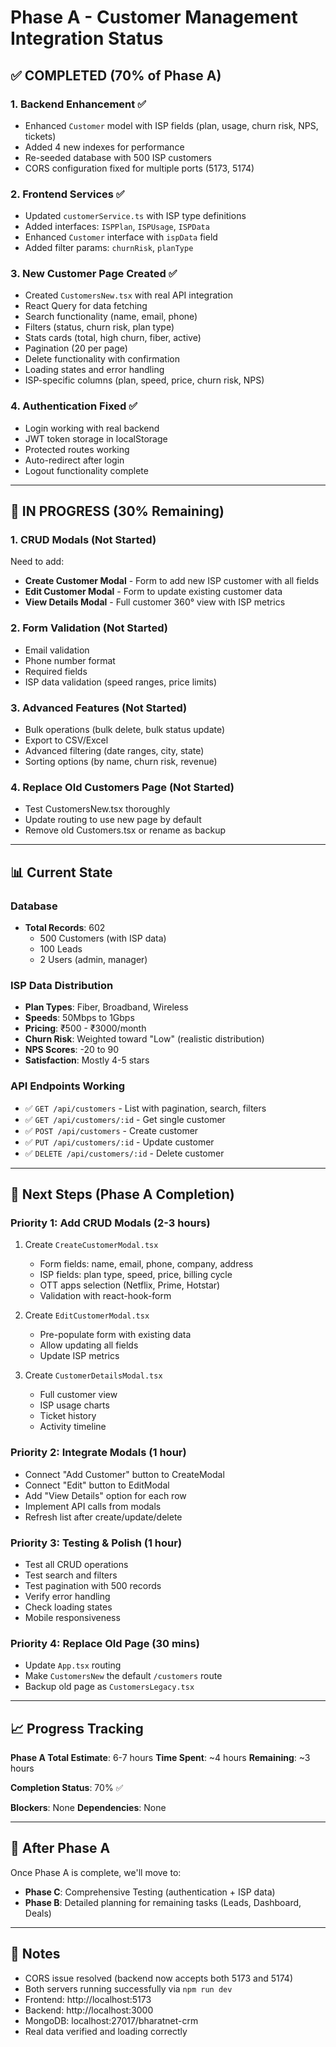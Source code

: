 # Phase A - Customer Management Integration Status

## ✅ COMPLETED (70% of Phase A)

### 1. Backend Enhancement ✅

- Enhanced `Customer` model with ISP fields (plan, usage, churn risk, NPS, tickets)
- Added 4 new indexes for performance
- Re-seeded database with 500 ISP customers
- CORS configuration fixed for multiple ports (5173, 5174)

### 2. Frontend Services ✅

- Updated `customerService.ts` with ISP type definitions
- Added interfaces: `ISPPlan`, `ISPUsage`, `ISPData`
- Enhanced `Customer` interface with `ispData` field
- Added filter params: `churnRisk`, `planType`

### 3. New Customer Page Created ✅

- Created `CustomersNew.tsx` with real API integration
- React Query for data fetching
- Search functionality (name, email, phone)
- Filters (status, churn risk, plan type)
- Stats cards (total, high churn, fiber, active)
- Pagination (20 per page)
- Delete functionality with confirmation
- Loading states and error handling
- ISP-specific columns (plan, speed, price, churn risk, NPS)

### 4. Authentication Fixed ✅

- Login working with real backend
- JWT token storage in localStorage
- Protected routes working
- Auto-redirect after login
- Logout functionality complete

---

## 🔄 IN PROGRESS (30% Remaining)

### 1. CRUD Modals (Not Started)

Need to add:

- **Create Customer Modal** - Form to add new ISP customer with all fields
- **Edit Customer Modal** - Form to update existing customer data
- **View Details Modal** - Full customer 360° view with ISP metrics

### 2. Form Validation (Not Started)

- Email validation
- Phone number format
- Required fields
- ISP data validation (speed ranges, price limits)

### 3. Advanced Features (Not Started)

- Bulk operations (bulk delete, bulk status update)
- Export to CSV/Excel
- Advanced filtering (date ranges, city, state)
- Sorting options (by name, churn risk, revenue)

### 4. Replace Old Customers Page (Not Started)

- Test CustomersNew.tsx thoroughly
- Update routing to use new page by default
- Remove old Customers.tsx or rename as backup

---

## 📊 Current State

### Database

- **Total Records**: 602
  - 500 Customers (with ISP data)
  - 100 Leads
  - 2 Users (admin, manager)

### ISP Data Distribution

- **Plan Types**: Fiber, Broadband, Wireless
- **Speeds**: 50Mbps to 1Gbps
- **Pricing**: ₹500 - ₹3000/month
- **Churn Risk**: Weighted toward "Low" (realistic distribution)
- **NPS Scores**: -20 to 90
- **Satisfaction**: Mostly 4-5 stars

### API Endpoints Working

- ✅ `GET /api/customers` - List with pagination, search, filters
- ✅ `GET /api/customers/:id` - Get single customer
- ✅ `POST /api/customers` - Create customer
- ✅ `PUT /api/customers/:id` - Update customer
- ✅ `DELETE /api/customers/:id` - Delete customer

---

## 🎯 Next Steps (Phase A Completion)

### Priority 1: Add CRUD Modals (2-3 hours)

1. Create `CreateCustomerModal.tsx`
   - Form fields: name, email, phone, company, address
   - ISP fields: plan type, speed, price, billing cycle
   - OTT apps selection (Netflix, Prime, Hotstar)
   - Validation with react-hook-form
2. Create `EditCustomerModal.tsx`

   - Pre-populate form with existing data
   - Allow updating all fields
   - Update ISP metrics

3. Create `CustomerDetailsModal.tsx`
   - Full customer view
   - ISP usage charts
   - Ticket history
   - Activity timeline

### Priority 2: Integrate Modals (1 hour)

- Connect "Add Customer" button to CreateModal
- Connect "Edit" button to EditModal
- Add "View Details" option for each row
- Implement API calls from modals
- Refresh list after create/update/delete

### Priority 3: Testing & Polish (1 hour)

- Test all CRUD operations
- Test search and filters
- Test pagination with 500 records
- Verify error handling
- Check loading states
- Mobile responsiveness

### Priority 4: Replace Old Page (30 mins)

- Update `App.tsx` routing
- Make `CustomersNew` the default `/customers` route
- Backup old page as `CustomersLegacy.tsx`

---

## 📈 Progress Tracking

**Phase A Total Estimate**: 6-7 hours
**Time Spent**: ~4 hours
**Remaining**: ~3 hours

**Completion Status**: 70% ✅

**Blockers**: None
**Dependencies**: None

---

## 🚀 After Phase A

Once Phase A is complete, we'll move to:

- **Phase C**: Comprehensive Testing (authentication + ISP data)
- **Phase B**: Detailed planning for remaining tasks (Leads, Dashboard, Deals)

---

## 📝 Notes

- CORS issue resolved (backend now accepts both 5173 and 5174)
- Both servers running successfully via `npm run dev`
- Frontend: http://localhost:5173
- Backend: http://localhost:3000
- MongoDB: localhost:27017/bharatnet-crm
- Real data verified and loading correctly
